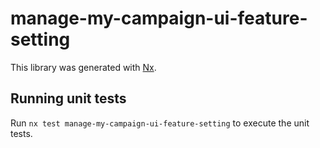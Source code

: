 # manage-my-campaign-ui-feature-setting

This library was generated with [Nx](https://nx.dev).

## Running unit tests

Run `nx test manage-my-campaign-ui-feature-setting` to execute the unit tests.
